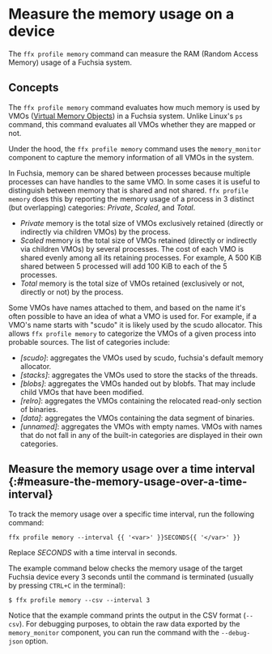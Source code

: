 # Measure the memory usage on a device

The `ffx profile memory` command can measure the RAM (Random Access Memory) usage of
a Fuchsia system.

## Concepts

The `ffx profile memory` command evaluates how much memory is used by VMOs
([Virtual Memory Objects][vmo]) in a Fuchsia system. Unlike Linux's `ps` command,
this command evaluates all VMOs whether they are mapped or not.

Under the hood, the `ffx profile memory` command uses the `memory_monitor` component
to capture the memory information of all VMOs in the system.

In Fuchsia, memory can be shared between processes because multiple processes can have handles to the same VMO.
In some cases it is useful to distinguish between memory that is shared and not shared. `ffx profile memory` does this
by reporting the memory usage of a process in 3 distinct (but overlapping) categories: *Private*, *Scaled*, and *Total*.
* *Private* memory is the total size of VMOs exclusively retained (directly or indirectly via children VMOs) by the process.
* *Scaled* memory is the total size of VMOs retained (directly or indirectly via children VMOs) by several processes.
The cost of each VMO is shared evenly among all its retaining processes. For example, A 500 KiB shared between 5 processed will add 100 KiB to each of the 5 processes.
* *Total* memory is the total size of VMOs retained (exclusively or not, directly or not) by the process.

Some VMOs have names attached to them, and based on the name it's often possible to have an idea of what a VMO is used for.
For example, if a VMO's name starts with "scudo" it is likely used by the scudo allocator.
This allows `ffx profile memory` to categorize the VMOs of a given process into probable sources. The list of categories include:
* *[scudo]*: aggregates the VMOs used by scudo, fuchsia's default memory allocator.
* *[stacks]*: aggregates the VMOs used to store the stacks of the threads.
* *[blobs]*: aggregates the VMOs handed out by blobfs. That may include child VMOs that have been modified.
* *[relro]*: aggregates the VMOs containing the relocated read-only section of binaries.
* *[data]*: aggregates the VMOs containing the data segment of binaries.
* *[unnamed]*: aggregates the VMOs with empty names.
VMOs with names that do not fall in any of the built-in categories are displayed in their own categories.

## Measure the memory usage over a time interval {:#measure-the-memory-usage-over-a-time-interval}

To track the memory usage over a specific time interval, run the following command:

```posix-terminal
ffx profile memory --interval {{ '<var>' }}SECONDS{{ '</var>' }}
```

Replace <var>SECONDS</var> with a time interval in seconds.

The example command below checks the memory usage of the target Fuchsia device
every 3 seconds until the command is terminated (usually by pressing `CTRL+C`
in the terminal):

```none {:.devsite-disable-click-to-copy}
$ ffx profile memory --csv --interval 3
```

Notice that the example command prints the output in the CSV format (`--csv`).
For debugging purposes, to obtain the raw data exported by the `memory_monitor`
component, you can run the command with the `--debug-json` option.

<!-- Reference links -->

[vmo]: /docs/reference/kernel_objects/vm_object.md
